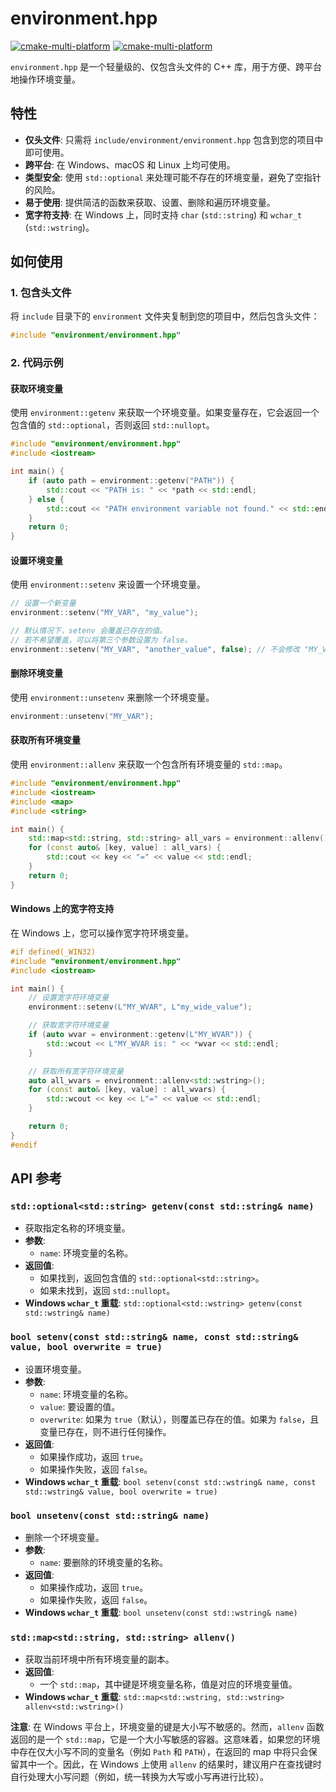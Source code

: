 # environment.hpp

[![cmake-multi-platform](https://github.com/shediao/environment.hpp/actions/workflows/cmake-multi-platform.yml/badge.svg)](https://github.com/shediao/environment.hpp/actions/workflows/cmake-multi-platform.yml)
[![cmake-multi-platform](https://github.com/shediao/environment.hpp/actions/workflows/msys2.yml/badge.svg)](https://github.com/shediao/environment.hpp/actions/workflows/msys2.yml)

`environment.hpp` 是一个轻量级的、仅包含头文件的 C++ 库，用于方便、跨平台地操作环境变量。

## 特性

- **仅头文件**: 只需将 `include/environment/environment.hpp` 包含到您的项目中即可使用。
- **跨平台**: 在 Windows、macOS 和 Linux 上均可使用。
- **类型安全**: 使用 `std::optional` 来处理可能不存在的环境变量，避免了空指针的风险。
- **易于使用**: 提供简洁的函数来获取、设置、删除和遍历环境变量。
- **宽字符支持**: 在 Windows 上，同时支持 `char` (`std::string`) 和 `wchar_t` (`std::wstring`)。

## 如何使用

### 1. 包含头文件

将 `include` 目录下的 `environment` 文件夹复制到您的项目中，然后包含头文件：

```cpp
#include "environment/environment.hpp"
```

### 2. 代码示例

#### 获取环境变量

使用 `environment::getenv` 来获取一个环境变量。如果变量存在，它会返回一个包含值的 `std::optional`，否则返回 `std::nullopt`。

```cpp
#include "environment/environment.hpp"
#include <iostream>

int main() {
    if (auto path = environment::getenv("PATH")) {
        std::cout << "PATH is: " << *path << std::endl;
    } else {
        std::cout << "PATH environment variable not found." << std::endl;
    }
    return 0;
}
```

#### 设置环境变量

使用 `environment::setenv` 来设置一个环境变量。

```cpp
// 设置一个新变量
environment::setenv("MY_VAR", "my_value");

// 默认情况下，setenv 会覆盖已存在的值。
// 若不希望覆盖，可以将第三个参数设置为 false。
environment::setenv("MY_VAR", "another_value", false); // 不会修改 "MY_VAR"
```

#### 删除环境变量

使用 `environment::unsetenv` 来删除一个环境变量。

```cpp
environment::unsetenv("MY_VAR");
```

#### 获取所有环境变量

使用 `environment::allenv` 来获取一个包含所有环境变量的 `std::map`。

```cpp
#include "environment/environment.hpp"
#include <iostream>
#include <map>
#include <string>

int main() {
    std::map<std::string, std::string> all_vars = environment::allenv();
    for (const auto& [key, value] : all_vars) {
        std::cout << key << "=" << value << std::endl;
    }
    return 0;
}
```

#### Windows 上的宽字符支持

在 Windows 上，您可以操作宽字符环境变量。

```cpp
#if defined(_WIN32)
#include "environment/environment.hpp"
#include <iostream>

int main() {
    // 设置宽字符环境变量
    environment::setenv(L"MY_WVAR", L"my_wide_value");

    // 获取宽字符环境变量
    if (auto wvar = environment::getenv(L"MY_WVAR")) {
        std::wcout << L"MY_WVAR is: " << *wvar << std::endl;
    }

    // 获取所有宽字符环境变量
    auto all_wvars = environment::allenv<std::wstring>();
    for (const auto& [key, value] : all_wvars) {
        std::wcout << key << L"=" << value << std::endl;
    }

    return 0;
}
#endif
```

## API 参考

### `std::optional<std::string> getenv(const std::string& name)`
- 获取指定名称的环境变量。
- **参数**:
  - `name`: 环境变量的名称。
- **返回值**:
  - 如果找到，返回包含值的 `std::optional<std::string>`。
  - 如果未找到，返回 `std::nullopt`。
- **Windows `wchar_t` 重载**: `std::optional<std::wstring> getenv(const std::wstring& name)`

### `bool setenv(const std::string& name, const std::string& value, bool overwrite = true)`
- 设置环境变量。
- **参数**:
  - `name`: 环境变量的名称。
  - `value`: 要设置的值。
  - `overwrite`: 如果为 `true`（默认），则覆盖已存在的值。如果为 `false`，且变量已存在，则不进行任何操作。
- **返回值**:
  - 如果操作成功，返回 `true`。
  - 如果操作失败，返回 `false`。
- **Windows `wchar_t` 重载**: `bool setenv(const std::wstring& name, const std::wstring& value, bool overwrite = true)`

### `bool unsetenv(const std::string& name)`
- 删除一个环境变量。
- **参数**:
  - `name`: 要删除的环境变量的名称。
- **返回值**:
  - 如果操作成功，返回 `true`。
  - 如果操作失败，返回 `false`。
- **Windows `wchar_t` 重载**: `bool unsetenv(const std::wstring& name)`

### `std::map<std::string, std::string> allenv()`
- 获取当前环境中所有环境变量的副本。
- **返回值**:
  - 一个 `std::map`，其中键是环境变量名称，值是对应的环境变量值。
- **Windows `wchar_t` 重载**: `std::map<std::wstring, std::wstring> allenv<std::wstring>()`

**注意**: 在 Windows 平台上，环境变量的键是大小写不敏感的。然而，`allenv` 函数返回的是一个 `std::map`，它是一个大小写敏感的容器。这意味着，如果您的环境中存在仅大小写不同的变量名（例如 `Path` 和 `PATH`），在返回的 map 中将只会保留其中一个。因此，在 Windows 上使用 `allenv` 的结果时，建议用户在查找键时自行处理大小写问题（例如，统一转换为大写或小写再进行比较）。
